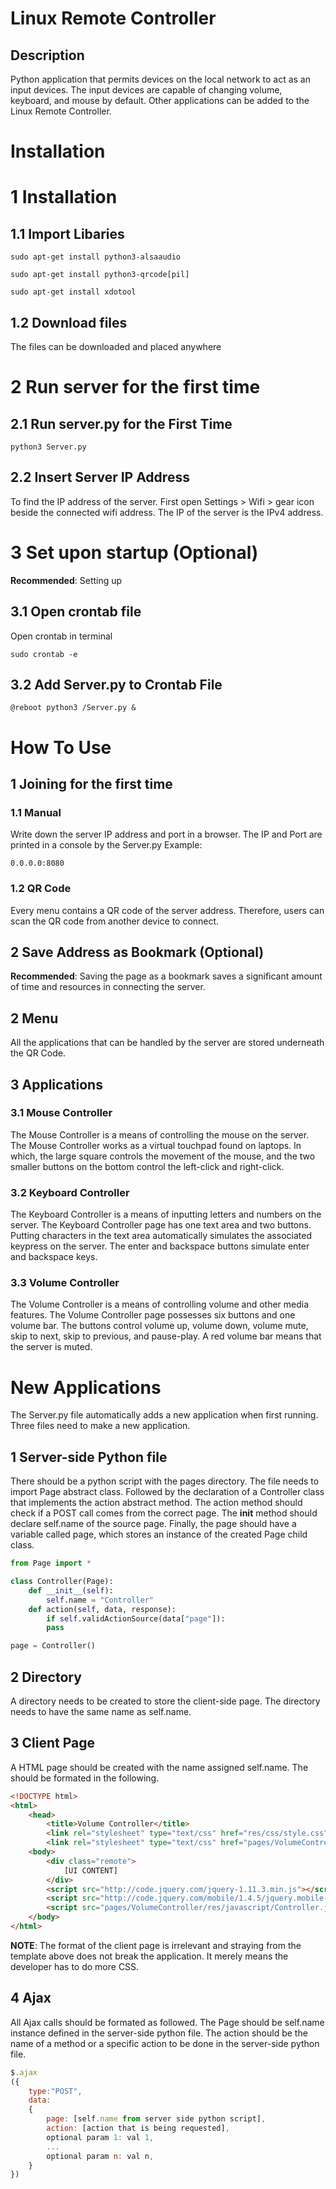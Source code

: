# Linux Remote Controller
 
## Description
Python application that permits devices on the local network to act as an input devices. The input devices are capable of changing volume, keyboard, and mouse by default. Other applications can be added to the Linux Remote Controller.

# Installation 

# 1  Installation
## 1.1 Import Libaries
```
sudo apt-get install python3-alsaaudio
```
```
sudo apt-get install python3-qrcode[pil]
```
```
sudo apt-get install xdotool
```
## 1.2 Download files
The files can be downloaded and placed anywhere
# 2 Run server for the first time
## 2.1 Run server.py for the First Time
```
python3 Server.py
```
## 2.2 Insert Server IP Address
To find the IP address of the server. First open Settings > Wifi > gear icon beside the connected wifi address. The IP of the server is the IPv4 address.
# 3 Set upon startup (Optional)
**Recommended**: Setting up 
## 3.1 Open crontab file
Open crontab in terminal
```
sudo crontab -e
``` 
## 3.2 Add Server.py to Crontab File
```
@reboot python3 /Server.py &
```
# How To Use

## 1 Joining for the first time
### 1.1 Manual
Write down the server IP address and port in a browser. The IP and Port are printed in a console by the Server.py
Example:
```
0.0.0.0:8080
```
### 1.2 QR Code
Every menu contains a QR code of the server address. Therefore, users can scan the QR code from another device to connect.
## 2 Save Address as Bookmark (Optional)
**Recommended**: Saving the page as a bookmark saves a significant amount of time and resources in connecting the server.
## 2 Menu
All the applications that can be handled by the server are stored underneath the QR Code.
## 3 Applications
### 3.1 Mouse Controller
The Mouse Controller is a means of controlling the mouse on the server. The Mouse Controller works as a virtual touchpad found on laptops. In which, the large square controls the movement of the mouse, and the two smaller buttons on the bottom control the left-click and right-click.
### 3.2 Keyboard Controller
The Keyboard Controller is a means of inputting letters and numbers on the server. The Keyboard Controller page has one text area and two buttons. Putting characters in the text area automatically simulates the associated keypress on the server. The enter and backspace buttons simulate enter and backspace keys.
### 3.3 Volume Controller
The Volume Controller is a means of controlling volume and other media features. The Volume Controller page possesses six buttons and one volume bar. The buttons control volume up, volume down, volume mute, skip to next, skip to previous, and pause-play. A red volume bar means that the server is muted.
# New Applications
The Server.py file automatically adds a new application when first running. Three files need to make a new application.
## 1 Server-side Python file
There should be a python script with the pages directory. The file needs to import Page abstract class. Followed by the declaration of a Controller class that implements the action abstract method. The action method should check if a POST call comes from the correct page. The __init__ method should declare self.name of the source page. Finally, the page should have a variable called page, which stores an instance of the created Page child class.
```python
from Page import *

class Controller(Page):
	def __init__(self):
	 	self.name = "Controller"
	def action(self, data, response):
		if self.validActionSource(data["page"]):
		pass

page = Controller()
```
## 2 Directory
A directory needs to be created to store the client-side page. The directory needs to have the same name as self.name.

## 3 Client Page
A HTML page should be created with the name assigned self.name. The should be formated in the following.
```HTML
<!DOCTYPE html>
<html>
	<head>
		<title>Volume Controller</title>
		<link rel="stylesheet" type="text/css" href="res/css/style.css">
		<link rel="stylesheet" type="text/css" href="pages/VolumeController/res/css/style.css">
	<body>
		<div class="remote">
			[UI CONTENT]
		</div>
		<script src="http://code.jquery.com/jquery-1.11.3.min.js"></script>
		<script src="http://code.jquery.com/mobile/1.4.5/jquery.mobile-1.4.5.min.js"></script>
		<script src="pages/VolumeController/res/javascript/Controller.js"></script>
	</body>
</html>
```
**NOTE**: The format of the client page is irrelevant and straying from the template above does not break the application. It merely means the developer has to do more CSS.

## 4 Ajax
All Ajax calls should be formated as followed. The Page should be self.name instance defined in the server-side python file. The action should be the name of a method or a specific action to be done in the server-side python file.
```Javascript
$.ajax
({
	type:"POST",
	data:
	{
		page: [self.name from server side python script],
		action: [action that is being requested],
		optional param 1: val 1,
		...
		optional param n: val n,
	}
})
```
